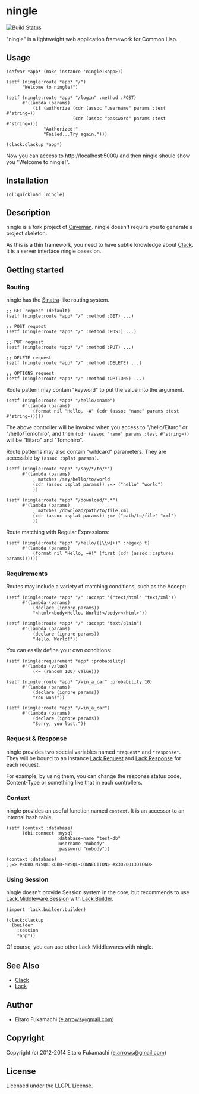 # ningle

[![Build Status](https://travis-ci.org/fukamachi/ningle.svg?branch=master)](https://travis-ci.org/fukamachi/ningle)

"ningle" is a lightweight web application framework for Common Lisp.

## Usage

```common-lisp
(defvar *app* (make-instance 'ningle:<app>))

(setf (ningle:route *app* "/")
      "Welcome to ningle!")

(setf (ningle:route *app* "/login" :method :POST)
      #'(lambda (params)
          (if (authorize (cdr (assoc "username" params :test #'string=))
                         (cdr (assoc "password" params :test #'string=)))
              "Authorized!"
              "Failed...Try again.")))

(clack:clackup *app*)
```

Now you can access to http://localhost:5000/ and then ningle should show you "Welcome to ningle!".

## Installation

    (ql:quickload :ningle)

## Description

ningle is a fork project of [Caveman](http://fukamachi.github.com/caveman/). ningle doesn't require you to generate a project skeleton.

As this is a thin framework, you need to have subtle knowledge about [Clack](http://clacklisp.org). It is a server interface ningle bases on.

## Getting started

### Routing

ningle has the [Sinatra](http://www.sinatrarb.com/)-like routing system.

```common-lisp
;; GET request (default)
(setf (ningle:route *app* "/" :method :GET) ...)

;; POST request
(setf (ningle:route *app* "/" :method :POST) ...)

;; PUT request
(setf (ningle:route *app* "/" :method :PUT) ...)

;; DELETE request
(setf (ningle:route *app* "/" :method :DELETE) ...)

;; OPTIONS request
(setf (ningle:route *app* "/" :method :OPTIONS) ...)
```

Route pattern may contain "keyword" to put the value into the argument.

```common-lisp
(setf (ningle:route *app* "/hello/:name")
      #'(lambda (params)
          (format nil "Hello, ~A" (cdr (assoc "name" params :test #'string=)))))
```

The above controller will be invoked when you access to "/hello/Eitaro" or "/hello/Tomohiro", and then `(cdr (assoc "name" params :test #'string=))` will be "Eitaro" and "Tomohiro".

Route patterns may also contain "wildcard" parameters. They are accessible by `(assoc :splat params)`.

```common-lisp
(setf (ningle:route *app* "/say/*/to/*")
      #'(lambda (params)
          ; matches /say/hello/to/world
          (cdr (assoc :splat params)) ;=> ("hello" "world")
          ))

(setf (ningle:route *app* "/download/*.*")
      #'(lambda (params)
          ; matches /download/path/to/file.xml
          (cdr (assoc :splat params)) ;=> ("path/to/file" "xml")
          ))
```

Route matching with Regular Expressions:

```common-lisp
(setf (ningle:route *app* "/hello/([\\w]+)" :regexp t)
      #'(lambda (params)
          (format nil "Hello, ~A!" (first (cdr (assoc :captures params))))))
```

### Requirements

Routes may include a variety of matching conditions, such as the Accept:

```common-lisp
(setf (ningle:route *app* "/" :accept '("text/html" "text/xml"))
      #'(lambda (params)
          (declare (ignore params))
          "<html><body>Hello, World!</body></html>"))

(setf (ningle:route *app* "/" :accept "text/plain")
      #'(lambda (params)
          (declare (ignore params))
          "Hello, World!"))
```

You can easily define your own conditions:

```common-lisp
(setf (ningle:requirement *app* :probability)
      #'(lambda (value)
          (<= (random 100) value)))

(setf (ningle:route *app* "/win_a_car" :probability 10)
      #'(lambda (params)
          (declare (ignore params))
          "You won!"))

(setf (ningle:route *app* "/win_a_car")
      #'(lambda (params)
          (declare (ignore params))
          "Sorry, you lost."))
```

### Request & Response

ningle provides two special variables named `*request*` and `*response*`. They will be bound to an instance [Lack.Request](https://github.com/fukamachi/lack/blob/master/src/request.lisp#L33) and [Lack.Response](https://github.com/fukamachi/lack/blob/master/src/response.lisp#L19) for each request.

For example, by using them, you can change the response status code, Content-Type or something like that in each controllers.

### Context

ningle provides an useful function named `context`. It is an accessor to an internal hash table.

```common-lisp
(setf (context :database)
      (dbi:connect :mysql
                   :database-name "test-db"
                   :username "nobody"
                   :password "nobody"))

(context :database)
;;=> #<DBD.MYSQL:<DBD-MYSQL-CONNECTION> #x3020013D1C6D>
```

### Using Session

ningle doesn't provide Session system in the core, but recommends to use [Lack.Middleware.Session](https://github.com/fukamachi/lack/blob/master/src/middleware/session.lisp#L20) with [Lack.Builder](https://github.com/fukamachi/lack/blob/master/src/builder.lisp#L62).

```common-lisp
(import 'lack.builder:builder)

(clack:clackup
  (builder
    :session
    *app*))
```

Of course, you can use other Lack Middlewares with ningle.

## See Also

* [Clack](http://clacklisp.org/)
* [Lack](https://github.com/fukamachi/lack)

## Author

* Eitaro Fukamachi (e.arrows@gmail.com)

## Copyright

Copyright (c) 2012-2014 Eitaro Fukamachi (e.arrows@gmail.com)

## License

Licensed under the LLGPL License.
